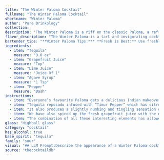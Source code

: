 ```yaml
---
title: "The Winter Paloma Cocktail"
fullname: "The Winter Paloma Cocktail"
shortname: "Winter Paloma"
author: "Pure Drinkology"
collection:
description: "The Winter Paloma is a riff on the classic Paloma, a refreshing tequila-based cocktail that hails from Mexico.  This twist adds a touch of spice with pepper, creating a warming and complex flavor profile perfect for the colder months. "
flavor_description: "The Winter Paloma is a tart and invigorating cocktail. The tequila provides a warm, smoky base, while the grapefruit juice delivers a bright, citrusy punch. Lime juice adds a touch of acidity, balancing the sweetness of the agave syrup. A subtle kick of pepper adds complexity and warmth, creating a truly unique and satisfying flavor profile. "
bartender_tips: "**Winter Paloma Tips:*** **Fresh is Best:** Use freshly squeezed grapefruit and lime juice for optimal flavor.* **Pepper Power:**  Add a pinch of freshly ground black pepper to the shaker for a warming kick.* **Sugar Solution:**  Agave syrup provides a smooth sweetness, but you can substitute simple syrup.* **Chill Factor:**  Serve the cocktail chilled for a refreshing winter experience.* **Garnish Game:** A grapefruit wedge and a sprig of rosemary elevate the presentation. "
ingredients:
  - item: "Tequila"
    measure: "3.0 oz"
  - item: "Grapefruit Juice"
    measure: "Top"
  - item: "Lime Juice"
    measure: "Juice Of 1"
  - item: "Agave Syrup"
    measure: "1 Tsp"
  - item: "Pepper"
    measure: "Dash"
instructions:
  - item: "Everyone’s favourite Paloma gets a delicious Indian makeover."
  - item: "Tequila reposado infused with “Timur Pepper” which has citrusy & grapefruit notes and is grown at the foothills of Himalaya."
  - item: "It also produces a slightly numbing and tingling sensation on your lip when consumed."
  - item: "We have also spiced up the fresh grapefruit juice with the warming spice blend from Himalaya."
  - item: "The combination of all these interesting elements has allowed us to elevate your Paloma sipping experience."
glass: "Highball glass"
category: "cocktail"
has_alcohol: true
base_spirit: "tequila"
family: "sour"
visual: "## LLM Prompt:Describe the appearance of a Winter Paloma cocktail. It is made with tequila, grapefruit juice, lime juice, agave syrup, and a touch of black pepper. Imagine the drink sitting in a rocks glass with ice. Focus on the colors, clarity, and any potential garnishes. **Bonus:** Consider how the addition of black pepper might affect the visual appeal of the drink. Does it create a layered effect, or add subtle hints of color? "
source: "thecocktaildb"
---
```



